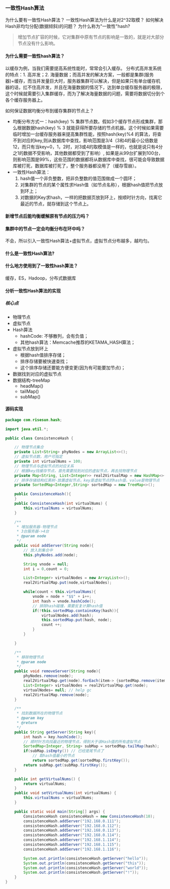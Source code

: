 ### 一致性Hash算法
为什么要有一致性Hash算法？
一致性Hash算法为什么是对2^32取模？
如何解决Hash非均匀分配(数据倾斜)的问题？
为什么称为"一致性"hash?
> 增加节点扩容的时候，它对集群中原有节点的影响是一致的，就是对大部分节点没有什么影响。
#### 为什么需要一致性hash算法？

以缓存为例，当我们需要提高系统性能时，常常会引入缓存。
分布式高并发系统的特点：1. 高并发；2. 海量数据；而高并发的解决方案，一般都是集群(服务器)+缓存，而当并发量巨大时，服务器集群可以解决，但是如果只有单台缓存机器的话，扛不住高并发，并且在海量数据的情况下，达到单台缓存服务器的极限，这个时候就需要引入集群缓存，而为了解决海量数据的问题，需要将数据切分到个各个缓存服务器上。

如何保证数据均衡分布到缓存集群的节点上？
- 均衡分布方式一：hash(key) % 集群节点数。假如3个缓存节点形成集群，那么根据数据hash(key) % 3 就能获得所要存储的节点机器。这个时候如果需要临时增加一台缓存服务器来提高集群性能，按照hash(key)%4 的算法，将查不到对应的key,则从数据库中查找，影响范围是3/4（3和4的最小公倍数是12，而只有当key=0，1，2时，对3或4的取模值是一样的，也就是说只有4分之1的数据不受影响，其他数据都受到了影响）, 如果是从99台扩展到100台，则影响范围是99%，这些范围的数据都将从数据库中查找，很可能会导致数据库被打死，数据库被打死了，整个服务器都没用了（缓存雪崩）。
- 一致性Hash算法：
	1. hash值一个非负整数，把非负整数的值范围做成一个圆环；
	2. 对集群的节点的某个属性求Hash值（如节点名称），根据hash值把节点放到环上；
	3. 对数据的Key求hash，一样的把数据页放到环上，按顺时针方向，找离它最近的节点，就存储到这个节点上。

#### 新增节点后能均衡缓解原有节点的压力吗？
#### 集群中的节点一定会均衡分布在环中吗？
不会，所以引入一致性Hash算法+虚拟节点，虚拟节点分布越多，越均匀。
#### 什么是一致性Hash算法?
#### 什么地方使用到了一致性hash算法？
缓存，ES，Hadoop，分布式数据库

#### 分析一致性Hash算法的实现

##### 核心点

- 物理节点
- 虚拟节点
- Hash算法
	- hashCode: 不够散列，会有负值；
	- 其他hash算法：Memcache推荐的KETAMA_HASH算法；
- 虚拟节点放到环上
	- 根据hash值排序存储；
	- 排序存储要被快速查找；
	- 这个排序存储还要能方便变更(因为有可能要加节点)；
- 数据找到对应的虚拟节点
- 数据结构-treeMap
	- headMap()
	- tailMap()
	- subMap()

#### 源码实现
```java
package com.risesun.hash;

import java.util.*;

public class ConsistenceHash {

    // 物理节点集合
    private List<String> phyNodes = new ArrayList<>();
    // 虚拟节点数，用户可指定
    private int virtualNums = 100;
    // 物理节点与虚拟节点的对应关系
    // 根据key找缓存节点，首先需要找到对应的虚拟节点，再去找物理节点
    private Map<String, List<Integer>> real2VirtualMap = new HashMap<>();
    // 排序存储结构红黑树-放置虚拟节点，key是虚拟节点的hash值，value是物理节点
    private SortedMap<Integer,String> sortedMap = new TreeMap<>();

    public ConsistenceHash(){
    }
    public ConsistenceHash(int virtualNums) {
        this.virtualNums = virtualNums;
    }

    /**
     * 增加服务器-物理节点
     * 3台服务器->4台
     * @param node
     */
    public void addServer(String node){
        // 放入到集合中
        this.phyNodes.add(node);

        String vnode = null;
        int i = 0,count = 0;

        List<Integer> virtualNodes = new ArrayList<>();
        real2VirtualMap.put(node,virtualNodes);

        while(count < this.virtualNums){
            vnode = node + "$$" + i++;
            int hash = vnode.hashCode();
            // 排除hash碰撞，需要反复计算hash值
            if(!this.sortedMap.containsKey(hash)){
                virtualNodes.add(hash);
                this.sortedMap.put(hash, node);
                count ++;
            }
        }

    }

    /**
     * 移除物理节点
     * @param node
     */
    public void removeServer(String node){
        phyNodes.remove(node);
        real2VirtualMap.get(node).forEach(item-> {sortedMap.remove(item);});
        List<Integer> virtualNodes = real2VirtualMap.get(node);
        virtualNodes= null; // help gc
        real2VirtualMap.remove(node);
    }

    /**
     * 找到数据所在的物理节点
     * @param key
     * @return
     */
    public String getServer(String key){
        int hash = key.hashCode();
        // 顺时针方向找最近的物理节点，得到大于该Hash值的所有虚拟节点
        SortedMap<Integer, String> subMap = sortedMap.tailMap(hash);
        if(subMap.isEmpty()) // 已经是尾节点了
            // 取hash值最小的节点
            return sortedMap.get(sortedMap.firstKey());
        return subMap.get(subMap.firstKey());
    }

    public int getVirtualNums() {
        return virtualNums;
    }
    public void setVirtualNums(int virtualNums) {
        this.virtualNums = virtualNums;
    }

    public static void main(String[] args) {
        ConsistenceHash consistenceHash = new ConsistenceHash(10);
        consistenceHash.addServer("192.168.0.111");
        consistenceHash.addServer("192.168.0.112");
        consistenceHash.addServer("192.168.0.113");
        consistenceHash.addServer("192.168.0.114");
        consistenceHash.addServer("192.168.1.114");
        consistenceHash.addServer("192.168.1.115");
        consistenceHash.addServer("192.168.1.116");

        System.out.println(consistenceHash.getServer("hello"));
        System.out.println(consistenceHash.getServer("this"));
        System.out.println(consistenceHash.getServer("world"));
        System.out.println(consistenceHash.getServer("!"));
    }
}

```
